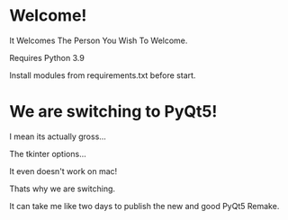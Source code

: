 # Welcome!
It Welcomes The Person You Wish To Welcome.

Requires Python 3.9

Install modules from requirements.txt before start.

# We are switching to PyQt5!
I mean its actually gross...

The tkinter options...

It even doesn't work on mac!

Thats why we are switching.

It can take me like two days to publish the new and good PyQt5 Remake.
